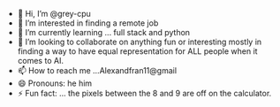 - 👋 Hi, I’m @grey-cpu
- 👀 I’m interested in finding a remote job 
- 🌱 I’m currently learning ... full stack and python 
- 💞️ I’m looking to collaborate on anything fun or interesting mostly  in finding a way to have equal representation for ALL people when it comes to AI. 
- 📫 How to reach me ...Alexandfran11@gmail
- 😄 Pronouns: he him
- ⚡ Fun fact: ... the pixels between the 8 and 9 are off on the calculator. 

<!---
grey-cpu/grey-cpu is a ✨ special ✨ repository because its `README.md` (this file) appears on your GitHub profile.
You can click the Preview link to take a look at your changes.
--->
